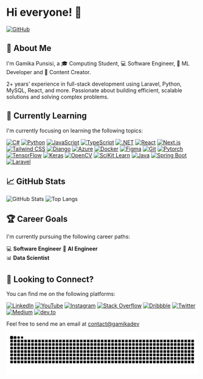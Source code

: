 # Hi everyone! 👋

[![GitHub](https://img.shields.io/badge/GitHub-000000?style=flat&logo=github&logoColor=white)](https://github.com/gamikapunsisi)


## 💼 About Me

I'm Gamika Punsisi, a 🎓 Computing Student, 💻 Software Engineer, 🧠 ML Developer and 📢 Content Creator.

2+ years’ experience in full-stack development using Laravel, Python, MySQL, React, and more. Passionate about building efficient, scalable solutions and solving complex problems.

## 🌱 Currently Learning

I'm currently focusing on learning the following topics:

[![C#](https://img.shields.io/badge/C%23-000000?style=flat&logo=c-sharp&logoColor=512BD4)](https://dotnet.microsoft.com/languages/csharp)
[![Python](https://img.shields.io/badge/Python-000000?style=flat&logo=python&logoColor=3776AB)](https://www.python.org/)
[![JavaScript](https://img.shields.io/badge/JavaScript-000000?style=flat&logo=javascript&logoColor=F7DF1E)](https://www.javascript.com/)
[![TypeScript](https://img.shields.io/badge/TypeScript-000000?style=flat&logo=typescript&logoColor=3178C6)](https://www.typescriptlang.org/)
[![.NET](https://img.shields.io/badge/.NET-000000?style=flat&logo=.net&logoColor=512BD4)](https://dotnet.microsoft.com/)
[![React](https://img.shields.io/badge/React-000000?style=flat&logo=react&logoColor=61DAFB)](https://react.dev/)
[![Next.js](https://img.shields.io/badge/Next.js-000000?style=flat&logo=next.js&logoColor=ffffff)](https://nextjs.org/)
[![Tailwind CSS](https://img.shields.io/badge/Tailwind%20CSS-000000?style=flat&logo=tailwind-css&logoColor=38B2AC)](https://tailwindcss.com/)
[![Django](https://img.shields.io/badge/Django-000000?style=flat&logo=django&logoColor=ffffff)](https://www.djangoproject.com/)
[![Azure](https://img.shields.io/badge/Azure-000000?style=flat&logo=microsoft-azure&logoColor=0078D4)](https://azure.microsoft.com/)
[![Docker](https://img.shields.io/badge/Docker-000000?style=flat&logo=docker&logoColor=2496ED)](https://www.docker.com/)
[![Figma](https://img.shields.io/badge/Figma-000000?style=flat&logo=figma&logoColor=F24E1E)](https://www.figma.com/)
[![Git](https://img.shields.io/badge/Git-000000?style=flat&logo=git&logoColor=F05032)](https://git-scm.com/)
[![Pytorch](https://img.shields.io/badge/Pytorch-000000?style=flat&logo=pytorch&logoColor=EE4C2C)](https://pytorch.org/)
[![TensorFlow](https://img.shields.io/badge/TensorFlow-000000?style=flat&logo=tensorflow&logoColor=FF6F00)](https://www.tensorflow.org/)
[![Keras](https://img.shields.io/badge/Keras-000000?style=flat&logo=keras&logoColor=D00000)](https://keras.io/)
[![OpenCV](https://img.shields.io/badge/OpenCV-000000?style=flat&logo=opencv&logoColor=5C3EE8)](https://opencv.org/)
[![SciKit Learn](https://img.shields.io/badge/SciKit%20Learn-000000?style=flat&logo=scikit-learn&logoColor=F7931E)](https://scikit-learn.org/)
[![Java](https://img.shields.io/badge/Java-007396?style=flat&logo=java&logoColor=white)](https://www.java.com/)
[![Spring Boot](https://img.shields.io/badge/Spring%20Boot-6DB33F?style=flat&logo=spring-boot&logoColor=white)](https://spring.io/projects/spring-boot)
[![Laravel](https://img.shields.io/badge/Laravel-FF2D20?style=flat&logo=laravel&logoColor=white)](https://laravel.com/)


## 📈 GitHub Stats

![GitHub Stats](https://github-readme-stats.vercel.app/api?username=gamikapunsisi&show_icons=true&theme=dark&bg_color=0d1117&count_private=true&include_all_commits=true&hide_border=true&hide_rank=true&show=reviews,discussions_started,discussions_answered,prs_merged,prs_merged_percentage)
![Top Langs](https://github-readme-stats.vercel.app/api/top-langs/?username=gamikapunsisi&layout=compact&theme=dark&bg_color=0d1117&hide_border=true&langs_count=18)



## 🏆 Career Goals

I'm currently pursuing the following career paths:

💻 **Software Engineer**
🤖 **AI Engineer**  
📊 **Data Scientist**

## 💌 Looking to Connect?

You can find me on the following platforms:

[![LinkedIn](https://img.shields.io/badge/LinkedIn-000000?style=flat&logo=linkedin&logoColor=0077B5)](https://linkedin.com/in/gamikapunsisi/)
[![YouTube](https://img.shields.io/badge/YouTube-000000?flat&logo=youtube&logoColor=FF0000)](https://youtube.com/@gamikapunsisi/)
[![Instagram](https://img.shields.io/badge/Instagram-000000?style=flat&logo=instagram&logoColor=E4405F)](https://instagram.com/gamika_punsisi/)
[![Stack Overflow](https://img.shields.io/badge/Stack%20Overflow-FE7A16?style=flat&logo=stack-overflow&logoColor=white)](https://stackoverflow.com/users/16166623)
[![Dribbble](https://img.shields.io/badge/Dribbble-EA4C89?style=flat&logo=dribbble&logoColor=white)](https://dribbble.com/gamikapunsisi)
[![Twitter](https://img.shields.io/badge/Twitter-1DA1F2?style=flat&logo=twitter&logoColor=white)](https://twitter.com/gamikapunsisi)
[![Medium](https://img.shields.io/badge/Medium-000000?style=flat&logo=medium&logoColor=white)](https://medium.com/@gamikapunsisi)
[![dev.to](https://img.shields.io/badge/dev.to-0a0a0a?style=flat&logo=dev.to&logoColor=white)](https://dev.to/gamikapunsisi)




Feel free to send me an email at [contact@gamikadev](mailto:gamikadev@gmail.com)

![Snake animation](https://github.com/GuillaumeFalourd/GuillaumeFalourd/blob/output/github-contribution-grid-snake.svg)



































